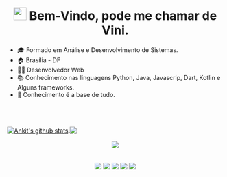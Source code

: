 <div align = 'center'>
<h1><img src="https://raw.githubusercontent.com/iampavangandhi/iampavangandhi/master/gifs/Hi.gif" width="30px"> Bem-Vindo, pode me chamar de Vini. </h1>
</div>

 - 🎓 Formado em Análise e Desenvolvimento de Sistemas.
 - 🏠 Brasília - DF
 - 👨‍💻 Desenvolvedor Web 
 - 📚 Conhecimento nas linguagens Python, Java, Javascrip, Dart, Kotlin e Alguns frameworks.
 - 🧩 Conhecimento é a base de tudo.


 <div align ='center' style="display: inline_block"><br>
 


</div>
  <br>
  <br>



 <a href="https://github.com/vhcamposq">
 <img align="center" src="https://github-readme-stats.vercel.app/api?username=vhcamposq&show_icons=true&theme=gotham&line_height=30" alt="Ankit's github stats"/>
</a>

<a href="https://github.com/vhcamposq">
  <img align="center" src="https://github-readme-stats.vercel.app/api/top-langs/?username=vhcamposq&theme=gotham&line_height=50">
</a>
</div>

<br>
<br>
<div align = 'center'>
  <img src="https://c.tenor.com/5NcHgJKFcWkAAAAC/developer-dev-youtube-google.gif">
 <div>
<div> 
  <br>
  <br>
<div>
  <a href="https://instagram.com/vhcamposq" target="_blank"><img src="https://img.shields.io/badge/-Instagram-%23E4405F?style=for-the-badge&logo=instagram&logoColor=white" target="_blank"></a>
  <a href = "mailto:viniciushcquadros@gmail.com"><img src="https://img.shields.io/badge/-Gmail-%23333?style=for-the-badge&logo=gmail&logoColor=white" target="_blank"></a>
  <a href = "mailto:viniciushcquadros@hotmail.com"> <img src="https://img.shields.io/badge/Microsoft%20Outlook-0078D4?logo=microsoft-outlook&logoColor=white&style=for-the-badge"></a>
  <a href="https://www.https:linkedin.com/in/vinicius-hernandez-campos-quadros-56955a227/" target="_blank"><img src="https://img.shields.io/badge/-LinkedIn-%230077B5?style=for-the-badge&logo=linkedin&logoColor=white" target="_blank"></a> 
  <a href = "https://github.com/vhcamposq"><img  src="https://img.shields.io/badge/github-%23100000.svg?&style=for-the-badge&logo=github&logoColor=white&link=mailto:https://github.com/lucianosz7"></a>
  
</div>
